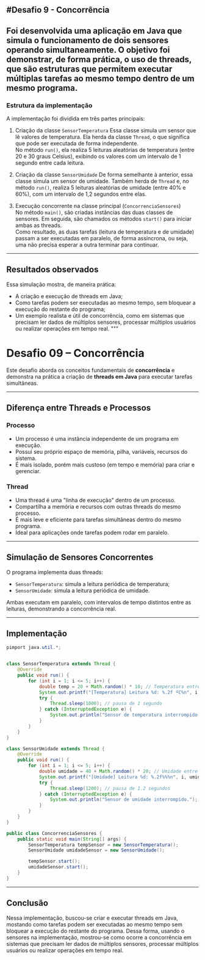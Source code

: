#Desafio 9 - Concorrência 
---
Foi desenvolvida uma aplicação em Java que simula o funcionamento de dois sensores operando simultaneamente. O objetivo foi demonstrar, de forma prática, o uso de threads, que são estruturas que permitem executar múltiplas tarefas ao mesmo tempo dentro de um mesmo programa.
---
### Estrutura da implementação

A implementação foi dividida em três partes principais:

1. Criação da classe `SensorTemperatura`
   Essa classe simula um sensor que lê valores de temperatura. Ela herda da classe `Thread`, o que significa que pode ser executada de forma independente.  
   No método `run()`, ela realiza 5 leituras aleatórias de temperatura (entre 20 e 30 graus Celsius), exibindo os valores com um intervalo de 1 segundo entre cada leitura.

2. Criação da classe `SensorUmidade` 
   De forma semelhante à anterior, essa classe simula um sensor de umidade. Também herda de `Thread` e, no método `run()`, realiza 5 leituras aleatórias de umidade (entre 40% e 60%), com um intervalo de 1,2 segundos entre elas.

3. Execução concorrente na classe principal (`ConcorrenciaSensores`)  
   No método `main()`, são criadas instâncias das duas classes de sensores. Em seguida, são chamados os métodos `start()` para iniciar ambas as threads.  
   Como resultado, as duas tarefas (leitura de temperatura e de umidade) passam a ser executadas em paralelo, de forma assíncrona, ou seja, uma não precisa esperar a outra terminar para continuar.

---

## Resultados observados

Essa simulação mostra, de maneira prática:

- A criação e execução de threads em Java;
- Como tarefas podem ser executadas ao mesmo tempo, sem bloquear a execução do restante do programa;
- Um exemplo realista e útil de concorrência, como em sistemas que precisam ler dados de múltiplos sensores, processar múltiplos usuários ou realizar operações em tempo real.
"""

# Desafio 09 – Concorrência

Este desafio aborda os conceitos fundamentais de **concorrência** e demonstra na prática a criação de **threads em Java** para executar tarefas simultâneas.

---

##  Diferença entre Threads e Processos

###  Processo
- Um processo é uma instância independente de um programa em execução.
- Possui seu próprio espaço de memória, pilha, variáveis, recursos do sistema.
- É mais isolado, porém mais custoso (em tempo e memória) para criar e gerenciar.

### Thread
- Uma thread é uma "linha de execução" dentro de um processo.
- Compartilha a memória e recursos com outras threads do mesmo processo.
- É mais leve e eficiente para tarefas simultâneas dentro do mesmo programa.
- Ideal para aplicações onde tarefas podem rodar em paralelo.

---

## Simulação de Sensores Concorrentes

O programa implementa duas threads:

- `SensorTemperatura`: simula a leitura periódica de temperatura;
- `SensorUmidade`: simula a leitura periódica de umidade.

Ambas executam em paralelo, com intervalos de tempo distintos entre as leituras, demonstrando a concorrência real.

---

## Implementação

```java
pimport java.util.*;


class SensorTemperatura extends Thread {
    @Override
    public void run() {
        for (int i = 1; i <= 5; i++) {
            double temp = 20 + Math.random() * 10; // Temperatura entre 20 e 30
            System.out.printf("[Temperatura] Leitura %d: %.2f ºC%n", i, temp);
            try {
                Thread.sleep(1000); // pausa de 1 segundo
            } catch (InterruptedException e) {
                System.out.println("Sensor de temperatura interrompido.");
            }
        }
    }
}

class SensorUmidade extends Thread {
    @Override
    public void run() {
        for (int i = 1; i <= 5; i++) {
            double umidade = 40 + Math.random() * 20; // Umidade entre 40% e 60%
            System.out.printf("[Umidade] Leitura %d: %.2f%%%n", i, umidade);
            try {
                Thread.sleep(1200); // pausa de 1.2 segundos
            } catch (InterruptedException e) {
                System.out.println("Sensor de umidade interrompido.");
            }
        }
    }
}

public class ConcorrenciaSensores {
    public static void main(String[] args) {
        SensorTemperatura tempSensor = new SensorTemperatura();
        SensorUmidade umidadeSensor = new SensorUmidade();

        tempSensor.start();
        umidadeSensor.start();
    }
}
```
---

## Conclusão

Nessa implementação, buscou-se criar e executar threads em Java, mostando como tarefas podem ser executadas ao mesmo tempo sem bloquear a execução do restante do programa. Dessa forma, usando o sensores na implementação, mostrou-se como ocorre a concorrência em sistemas que precisam ler dados de múltiplos sensores, processar múltiplos usuários ou realizar operações em tempo real.
